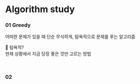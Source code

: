 # Algorithm study

### 01 Greedy
어떠한 문제가 있을 때 단순 무식하게, 탐욕적으로 문제를 푸는 알고리즘

📌 탐욕적?<br>
현재 상황에서 지금 당장 좋은 것만 고르는 방법

<br>

### 02
